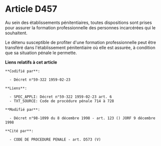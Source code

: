 # Article D457

Au sein des établissements pénitentiaires, toutes dispositions sont prises pour assurer la formation professionnelle des
personnes incarcérées qui le souhaitent.

Le détenu susceptible de profiter d'une formation professionnelle peut être transféré dans l'établissement pénitentiaire où
elle est assurée, à condition que sa situation pénale le permette.

**Liens relatifs à cet article**

	**Codifié par**:

	  - Décret n°59-322 1959-02-23

	**Liens**:

	  - SPEC_APPLI: Décret n°59-322 1959-02-23 art. 6
	  - TXT_SOURCE: Code de procédure pénale 714 à 728

	**Modifié par**:

	  - Décret n°98-1099 du 8 décembre 1998 - art. 123 () JORF 9 décembre 1998

	**Cité par**:

	  - CODE DE PROCEDURE PENALE - art. D573 (V)
